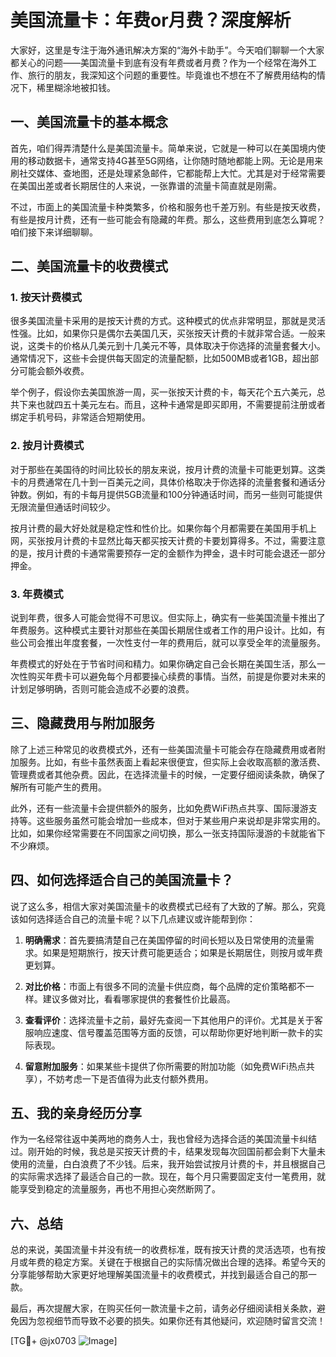 # 美国流量卡：年费or月费？深度解析

大家好，这里是专注于海外通讯解决方案的“海外卡助手”。今天咱们聊聊一个大家都关心的问题——美国流量卡到底有没有年费或者月费？作为一个经常在海外工作、旅行的朋友，我深知这个问题的重要性。毕竟谁也不想在不了解费用结构的情况下，稀里糊涂地被扣钱。

## 一、美国流量卡的基本概念

首先，咱们得弄清楚什么是美国流量卡。简单来说，它就是一种可以在美国境内使用的移动数据卡，通常支持4G甚至5G网络，让你随时随地都能上网。无论是用来刷社交媒体、查地图，还是处理紧急邮件，它都能帮上大忙。尤其是对于经常需要在美国出差或者长期居住的人来说，一张靠谱的流量卡简直就是刚需。

不过，市面上的美国流量卡种类繁多，价格和服务也千差万别。有些是按天收费，有些是按月计费，还有一些可能会有隐藏的年费。那么，这些费用到底怎么算呢？咱们接下来详细聊聊。

## 二、美国流量卡的收费模式

### 1. 按天计费模式

很多美国流量卡采用的是按天计费的方式。这种模式的优点非常明显，那就是灵活性强。比如，如果你只是偶尔去美国几天，买张按天计费的卡就非常合适。一般来说，这类卡的价格从几美元到十几美元不等，具体取决于你选择的流量套餐大小。通常情况下，这些卡会提供每天固定的流量配额，比如500MB或者1GB，超出部分可能会额外收费。

举个例子，假设你去美国旅游一周，买一张按天计费的卡，每天花个五六美元，总共下来也就四五十美元左右。而且，这种卡通常是即买即用，不需要提前注册或者绑定手机号码，非常适合短期使用。

### 2. 按月计费模式

对于那些在美国待的时间比较长的朋友来说，按月计费的流量卡可能更划算。这类卡的月费通常在几十到一百美元之间，具体价格取决于你选择的流量套餐和通话分钟数。例如，有的卡每月提供5GB流量和100分钟通话时间，而另一些则可能提供无限流量但通话时间较少。

按月计费的最大好处就是稳定性和性价比。如果你每个月都需要在美国用手机上网，买张按月计费的卡显然比每天都买按天计费的卡要划算得多。不过，需要注意的是，按月计费的卡通常需要预存一定的金额作为押金，退卡时可能会退还一部分押金。

### 3. 年费模式

说到年费，很多人可能会觉得不可思议。但实际上，确实有一些美国流量卡推出了年费服务。这种模式主要针对那些在美国长期居住或者工作的用户设计。比如，有些公司会推出年度套餐，一次性支付一年的费用后，就可以享受全年的流量服务。

年费模式的好处在于节省时间和精力。如果你确定自己会长期在美国生活，那么一次性购买年费卡可以避免每个月都要操心续费的事情。当然，前提是你要对未来的计划足够明确，否则可能会造成不必要的浪费。

## 三、隐藏费用与附加服务

除了上述三种常见的收费模式外，还有一些美国流量卡可能会存在隐藏费用或者附加服务。比如，有些卡虽然表面上看起来很便宜，但实际上会收取高额的激活费、管理费或者其他杂费。因此，在选择流量卡的时候，一定要仔细阅读条款，确保了解所有可能产生的费用。

此外，还有一些流量卡会提供额外的服务，比如免费WiFi热点共享、国际漫游支持等。这些服务虽然可能会增加一些成本，但对于某些用户来说却是非常实用的。比如，如果你经常需要在不同国家之间切换，那么一张支持国际漫游的卡就能省下不少麻烦。

## 四、如何选择适合自己的美国流量卡？

说了这么多，相信大家对美国流量卡的收费模式已经有了大致的了解。那么，究竟该如何选择适合自己的流量卡呢？以下几点建议或许能帮到你：

1. **明确需求**：首先要搞清楚自己在美国停留的时间长短以及日常使用的流量需求。如果是短期旅行，按天计费可能更适合；如果是长期居住，则按月或年费更划算。
   
2. **对比价格**：市面上有很多不同的流量卡供应商，每个品牌的定价策略都不一样。建议多做对比，看看哪家提供的套餐性价比最高。

3. **查看评价**：选择流量卡之前，最好先查阅一下其他用户的评价。尤其是关于客服响应速度、信号覆盖范围等方面的反馈，可以帮助你更好地判断一款卡的实际表现。

4. **留意附加服务**：如果某些卡提供了你所需要的附加功能（如免费WiFi热点共享），不妨考虑一下是否值得为此支付额外费用。

## 五、我的亲身经历分享

作为一名经常往返中美两地的商务人士，我也曾经为选择合适的美国流量卡纠结过。刚开始的时候，我总是买按天计费的卡，结果发现每次回国前都会剩下大量未使用的流量，白白浪费了不少钱。后来，我开始尝试按月计费的卡，并且根据自己的实际需求选择了最适合自己的一款。现在，每个月只需要固定支付一笔费用，就能享受到稳定的流量服务，再也不用担心突然断网了。

## 六、总结

总的来说，美国流量卡并没有统一的收费标准，既有按天计费的灵活选项，也有按月或年费的稳定方案。关键在于根据自己的实际情况做出合理的选择。希望今天的分享能够帮助大家更好地理解美国流量卡的收费模式，并找到最适合自己的那一款。

最后，再次提醒大家，在购买任何一款流量卡之前，请务必仔细阅读相关条款，避免因为忽视细节而导致不必要的损失。如果你还有其他疑问，欢迎随时留言交流！

[TG💪+ @jx0703 ![Image](https://github.com/user-attachments/assets/dbca1d08-cadb-493c-b0ec-ad6f7a83f270)]